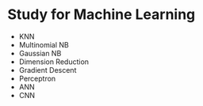 # Study for Machine Learning

- KNN
- Multinomial NB
- Gaussian NB
- Dimension Reduction
- Gradient Descent
- Perceptron
- ANN
- CNN

